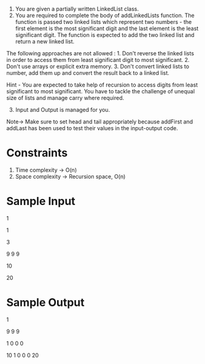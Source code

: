 1. You are given a partially written LinkedList class.
2. You are required to complete the body of addLinkedLists function. The function is passed two linked lists which represent two numbers - the first element is the most significant digit and the last element is the least significant digit. The function is expected to add the two linked list and return a new linked list.

The following approaches are not allowed :
    1. Don't reverse the linked lists in order to access them from least significant digit 
     to most significant.
     2. Don't use arrays or explicit extra memory.
     3. Don't convert linked lists to number, add them up and convert the result back 
     to a linked list.

Hint - You are expected to take help of recursion to access digits from least significant to most significant. You have to tackle the challenge of unequal size of lists and manage carry where required.

3. Input and Output is managed for you. 

Note-> Make sure to set head and tail appropriately because addFirst and addLast has been used to test their values in the input-output code.



# Constraints

1. Time complexity -> O(n)
2. Space complexity -> Recursion space, O(n)

# Sample Input

1

1

3

9 9 9

10

20

# Sample Output

1 

9 9 9 

1 0 0 0 

10 1 0 0 0 20 